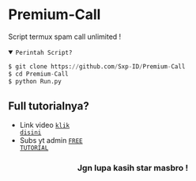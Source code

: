 # Premium-Call
Script termux spam call unlimited !

<details open><summary><code>Perintah Script?</code></summary>

```python
$ git clone https://github.com/Sxp-ID/Premium-Call
$ cd Premium-Call
$ python Run.py
```
</details>

## Full tutorialnya?
- Link video <code><a href="https://youtu.be/zKcu8idYJgk?si=J7Lr6FJRb97xHiDb">klik disini</a></code>
- Subs yt admin <code><a href="https://youtube.com/@FreeTutorialOfficial?si=9hamt4Px2gXzPY9x">FREE TUTORIAL</a></code>
<div align="center">

### Jgn lupa kasih star masbro !
</div>
